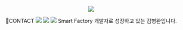 <!--header-->
<p align='center'>
    <img src="https://capsule-render.vercel.app/api?type=waving&color=gradient&customColorList=4&fontColor=0F1035&fontAlignY=40&height=180&section=header&text=Hi🖐+ByeongWan's+Github!&fontSize=30"/>
</p>
<!--badge-->
<p align='center'>
    <a>📣CONTACT</a> 
    <img src="https://img.shields.io/badge/Gmail-EA4335?style=flat-square&logo=gmail&logoColor=white"/>
    <a href="https://www.instagram.com/byyung_w/"><img src="https://img.shields.io/badge/Instagram-FF0069?style=flat-square&logo=instagram&logoColor=white"/></a>
    <a href="https://devstackingdocs.tistory.com/"><img src="https://img.shields.io/badge/Tech_Blog-000000?style=flat-square&logo=tistory&logoColor=white"/></a>
    <a>Smart Factory 개발자로 성장하고 있는 김병완입니다.</a>
</p>
<!--
**lactea94/lactea94** is a ✨ _special_ ✨ repository because its `README.md` (this file) appears on your GitHub profile.

Here are some ideas to get you started:

- 🔭 I’m currently working on ...
- 🌱 I’m currently learning ...
- 👯 I’m looking to collaborate on ...
- 🤔 I’m looking for help with ...
- 💬 Ask me about ...
- 📫 How to reach me: ...
- 😄 Pronouns: ...
- ⚡ Fun fact: ...
-->
